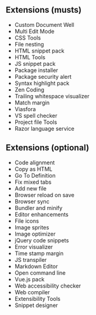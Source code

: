 ## Extensions (musts)
- Custom Document Well
- Multi Edit Mode
- CSS Tools
- File nesting
- HTML snippet pack
- HTML Tools
- JS snippet pack
- Package installer
- Package security alert
- Syntax highlight pack
- Zen Coding
- Trailing whitespace visualizer
- Match margin
- Viasfora
- VS spell checker
- Project file Tools
- Razor language service

## Extensions (optional)
- Code alignment
- Copy as HTML
- Go To Definition
- Fix mixed tabs
- Add new file
- Browser reload on save
- Browser sync
- Bundler and minify
- Editor enhancements
- File icons
- Image sprites
- Image optimizer
- jQuery code snippets
- Error visualizer
- Time stamp margin
- JS transpiler
- Markdown Editor
- Open command line
- Vue.js pack
- Web accessibility checker
- Web compiler
- Extensibility Tools
- Snippet designer